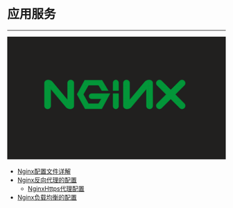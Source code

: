 # 应用服务

---

[![Nginx](./Nginx/images/title.png ":size=200")](/repository/Servers/Nginx/README.md#nginx)
  - [Nginx配置文件详解](/repository/Servers/Nginx/Nginx配置文件详解.md#Nginx配置文件详解)
  - [Nginx反向代理的配置](/repository/Servers/Nginx/Nginx反向代理的配置.md#Nginx反向代理的配置)
    - [NginxHttps代理配置](/repository/Servers/Nginx/NginxHttps代理配置.md#NginxHttps代理配置)
  - [Nginx负载均衡的配置](/repository/Servers/Nginx/Nginx负载均衡的配置.md#Nginx负载均衡的配置)
